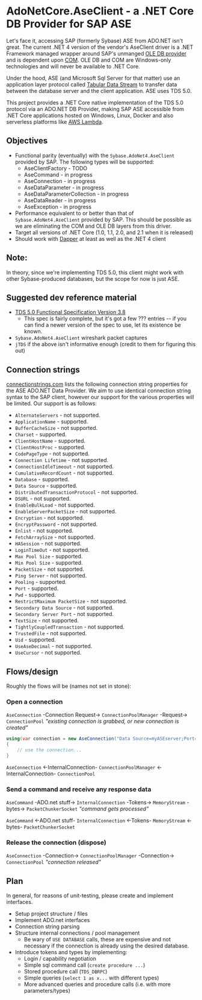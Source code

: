 # AdoNetCore.AseClient - a .NET Core DB Provider for SAP ASE

Let's face it, accessing SAP (formerly Sybase) ASE from ADO.NET isn't great. The current .NET 4 version of the vendor's AseClient driver is a .NET Framework managed wrapper around SAP's unmanged [OLE DB provider](https://en.wikipedia.org/wiki/OLE_DB_provider) and is dependent upon [COM](https://en.wikipedia.org/wiki/Component_Object_Model). OLE DB and COM are Windows-only technologies and will never be available to .NET Core. 

Under the hood, ASE (and Microsoft Sql Server for that matter) use an application layer protocol called [Tabular Data Stream](https://en.wikipedia.org/wiki/Tabular_Data_Stream) to transfer data between the database server and the client application. ASE uses TDS 5.0.

This project provides a .NET Core native implementation of the TDS 5.0 protocol via an ADO.NET DB Provider, making SAP ASE accessible from .NET Core applications hosted on Windows, Linux, Docker and also serverless platforms like [AWS Lambda](https://aws.amazon.com/lambda/).

## Objectives
* Functional parity (eventually) with the `Sybase.AdoNet4.AseClient` provided by SAP. The following types will be supported:
    * AseClientFactory	- TODO
    * AseCommand - in progress
    * AseConnection - in progress
    * AseDataParameter - in progress
    * AseDataParameterCollection - in progress
    * AseDataReader - in progress
    * AseException - in progress
* Performance equivalent to or better than that of `Sybase.AdoNet4.AseClient` provided by SAP. This should be possible as we are eliminating the COM and OLE DB layers from this driver.
* Target all versions of .NET Core (1.0, 1.1, 2.0, and 2.1 when it is released)
* Should work with [Dapper](https://github.com/StackExchange/Dapper) at least as well as the .NET 4 client

## Note:
In theory, since we're implementing TDS 5.0, this client might work with other Sybase-produced databases, but the scope for now is just ASE.

## Suggested dev reference material
* [TDS 5.0 Functional Specification Version 3.8](http://www.sybase.com/content/1040983/Sybase-tds38-102306.pdf)
  * This spec is fairly complete, but it's got a few ??? entries -- if you can find a newer version of the spec to use, let its existence be known.
* `Sybase.AdoNet4.AseClient` wireshark packet captures
* `jTDS` if the above isn't informative enough (credit to them for figuring this out)

## Connection strings
[connectionstrings.com](https://www.connectionstrings.com/sybase-adaptive/) lists the following connection string properties for the ASE ADO.NET Data Provider. We aim to use identical connection string syntax to the SAP client, however our support for the various properties will be limited. Our support is as follows:
* `AlternateServers` - not supported.
* `ApplicationName` - supported.
* `BufferCacheSize` - not supported.
* `Charset` - supported.
* `ClientHostName` - supported.
* `ClientHostProc` - supported.
* `CodePageType` - not supported.
* `Connection Lifetime` - not supported.
* `ConnectionIdleTimeout` - not supported.
* `CumulativeRecordCount` - not supported.
* `Database` - supported.
* `Data Source` - supported.
* `DistributedTransactionProtocol` - not supported.
* `DSURL` - not supported.
* `EnableBulkLoad` - not supported.
* `EnableServerPacketSize` - not supported.
* `Encryption` - not supported.
* `EncryptPassword` - not supported.
* `Enlist` - not supported.
* `FetchArraySize` - not supported.
* `HASession` - not supported.
* `LoginTimeOut` - not supported.
* `Max Pool Size` - supported.
* `Min Pool Size` - supported.
* `PacketSize` - not supported.
* `Ping Server` - not supported.
* `Pooling` - supported.
* `Port` - supported.
* `Pwd` - supported.
* `RestrictMaximum PacketSize` - not supported.
* `Secondary Data Source` - not supported.
* `Secondary Server Port` - not supported.
* `TextSize` - not supported.
* `TightlyCoupledTransaction` - not supported.
* `TrustedFile` - not supported.
* `Uid` - supported.
* `UseAseDecimal` - not supported.
* `UseCursor` - not supported.

## Flows/design
Roughly the flows will be (names not set in stone):

### Open a connection
`AseConnection` -Connection Request-> `ConnectionPoolManager` -Request-> `ConnectionPool` *"existing connection is grabbed, or new connection is created"*
```C#
using(var connection = new AseConnection("Data Source=myASEserver;Port=5000;Database=myDataBase;Uid=myUsername;Pwd=myPassword;")) 
{
    // use the connection...
}
```
`AseConnection` <-InternalConnection- `ConnectionPoolManager` <-InternalConnection- `ConnectionPool`

### Send a command and receive any response data
`AseCommand` -ADO.net stuff-> `InternalConnection` -Tokens-> `MemoryStream` -bytes-> `PacketChunkerSocket` *"command gets processed"*

`AseCommand` <-ADO.net stuff- `InternalConnection` <-Tokens- `MemoryStream` <-bytes- `PacketChunkerSocket`

### Release the connection (dispose)
`AseConnection` -Connection-> `ConnectionPoolManager` -Connection-> `ConnectionPool` *"connection released"*

## Plan
In general, for reasons of unit-testing, please create and implement interfaces.

* Setup project structure / files
* Implement ADO.net interfaces
* Connection string parsing
* Structure internal connections / pool management
  * Be wary of `USE DATABASE` calls, these are expensive and not necessary if the connection is already using the desired database.
* Introduce tokens and types by implementing:
  * Login / capability negotiation
  * Simple sql command call (`create procedure ...`)
  * Stored procedure call (`TDS_DBRPC`)
  * Simple queries (`select 1 as x...` with different types)
  * More advanced queries and procedure calls (i.e. with more parameters/types)
